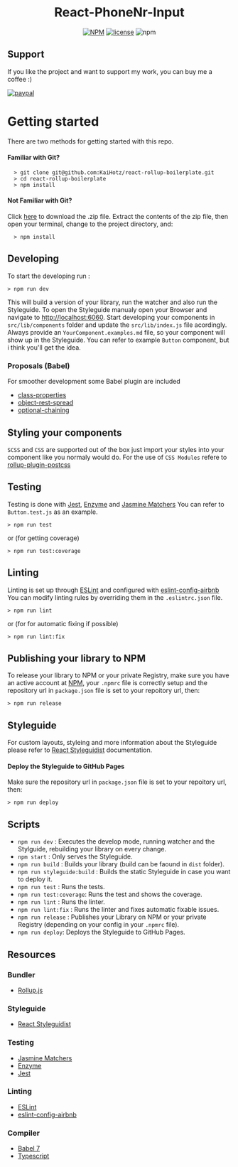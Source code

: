 <h1 align="center">React-PhoneNr-Input</h1>

<div align="center">

[![NPM](https://img.shields.io/npm/v/react-phonenr-input.svg)](https://www.npmjs.com/package/react-phonenr-input)
[![license](https://img.shields.io/badge/license-MIT-green.svg)](https://github.com/KaiHotz/react-phonenr-input/blob/master/LICENSE)
![npm](https://img.shields.io/npm/dw/react-phonenr-input)

</div>

## Support
If you like the project and want to support my work, you can buy me a coffee :)

[![paypal](https://img.shields.io/badge/donate-paypal-blue.svg)](https://paypal.me/kaihotz)

# Getting started

There are two methods for getting started with this repo.

#### Familiar with Git?

```
  > git clone git@github.com:KaiHotz/react-rollup-boilerplate.git
  > cd react-rollup-boilerplate
  > npm install
```

#### Not Familiar with Git?
Click [here](https://github.com/KaiHotz/react-rollup-boilerplate/archive/master.zip) to download the .zip file.  Extract the contents of the zip file, then open your terminal, change to the project directory, and:

```
  > npm install
```


## Developing

To start the developing run :

```
> npm run dev
```

This will build a version of your library, run the watcher and also run the Styleguide.
To open the Styleguide manualy open your Browser and navigate to [http://localhost:6060](http://localhost:6060).
Start developing your components in `src/lib/components` folder and update the `src/lib/index.js` file acordingly.
Always provide an `YourComponent.examples.md` file, so your component will show up in the Styleguide.
You can refer to example `Button` component, but i think you'll get the idea.

### Proposals (Babel)
For smoother development some Babel plugin are included
- [class-properties](https://github.com/babel/babel/tree/master/packages/babel-plugin-proposal-class-properties)
- [object-rest-spread](https://github.com/babel/babel/tree/master/packages/babel-plugin-proposal-object-rest-spread)
- [optional-chaining](https://github.com/babel/babel/tree/master/packages/babel-plugin-proposal-optional-chaining)

## Styling your components

`SCSS` and `CSS` are supported out of the box just import your styles into your component like you normaly would do.
For the use of  `CSS Modules` refere to [rollup-plugin-postcss](https://github.com/egoist/rollup-plugin-postcss)

## Testing

Testing is done with [Jest](https://facebook.github.io/jest/), [Enzyme](http://airbnb.io/enzyme/) and [Jasmine Matchers](https://github.com/JamieMason/Jasmine-Matchers)
You can refer to `Button.test.js` as an example.
```
> npm run test
```
or (for getting coverage)
```
> npm run test:coverage
```


## Linting

Linting is set up through [ESLint](https://eslint.org/) and configured with  [eslint-config-airbnb](https://www.npmjs.com/package/eslint-config-airbnb)
You can modify linting rules by overriding them in the `.eslintrc.json` file.

```
> npm run lint
```
or (for for automatic fixing if possible)
```
> npm run lint:fix
```

## Publishing your library to NPM

To release your library to NPM or your private Registry, make sure you have an active account at [NPM](https://www.npmjs.com/), your `.npmrc` file is correctly setup and the repository url in `package.json` file is set to your repoitory url, then:

```
> npm run release
```

## Styleguide

For custom layouts, styleing and more information about the Styleguide please refer to [React Styleguidist](https://react-styleguidist.js.org/) documentation.

#### Deploy the Styleguide to GitHub Pages
Make sure the repository url in `package.json` file is set to your repoitory url, then:

```
> npm run deploy
```

## Scripts

- `npm run dev` : Executes the develop mode, running watcher and the Stylguide, rebuilding your library on every change.
- `npm start` : Only serves the Styleguide.
- `npm run build` : Builds your library  (build can be faound in `dist` folder).
- `npm run styleguide:build` : Builds the static Styleguide in case you want to deploy it.
- `npm run test` : Runs the tests.
- `npm run test:coverage`: Runs the test and shows the coverage.
- `npm run lint` : Runs the linter.
- `npm run lint:fix` : Runs the linter and fixes automatic fixable issues.
- `npm run release` : Publishes your Library on NPM or your private Registry (depending on your config in your `.npmrc` file).
- `npm run deploy`: Deploys the Styleguide to GitHub Pages.


## Resources

### Bundler
- [Rollup.js](https://rollupjs.org/guide/en)

### Styleguide
- [React Styleguidist](https://react-styleguidist.js.org/)

### Testing
- [Jasmine Matchers](https://github.com/JamieMason/Jasmine-Matchers)
- [Enzyme](http://airbnb.io/enzyme/)
- [Jest](https://facebook.github.io/jest/)

### Linting
- [ESLint](https://eslint.org/)
- [eslint-config-airbnb](https://www.npmjs.com/package/eslint-config-airbnb)

### Compiler
- [Babel 7](https://babeljs.io/)
- [Typescript](https://www.typescriptlang.org/)
